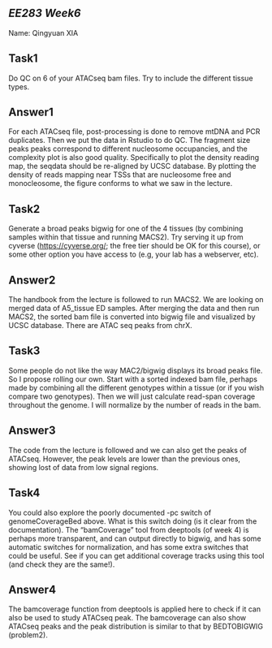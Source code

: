 ## _EE283 Week6_

Name: Qingyuan XIA
## Task1
Do QC on 6 of your ATACseq bam files.  Try to include the different tissue types.
## Answer1
For each ATACseq file, post-processing is done to remove mtDNA and PCR duplicates. Then we put the data in Rstudio to do QC. The fragment size peaks peaks correspond to different nucleosome occupancies, and the complexity plot is also good quality. Specifically to plot the density reading map, the seqdata should be re-aligned by UCSC database. By  plotting the density of reads mapping near TSSs that are nucleosome free and monocleosome, the figure conforms to what we saw in the lecture. 
## Task2
Generate a broad peaks bigwig for one of the 4 tissues (by combining samples within that tissue and running MACS2).  Try serving it up from cyverse (https://cyverse.org/; the free tier should be OK for this course), or some other option you have access to (e.g, your lab has a webserver, etc).
## Answer2
The handbook from the lecture is followed to run MACS2. We are looking on merged data of A5_tissue ED samples. After merging the data and then run MACS2, the sorted bam file is converted into bigwig file and visualized by UCSC database. There are ATAC seq peaks from chrX.
## Task3
Some people do not like the way MAC2/bigwig displays its broad peaks file.  So I propose rolling our own.  Start with a sorted indexed bam file, perhaps made by combining all the different genotypes within a tissue (or if you wish compare two genotypes).  Then we will just calculate read-span coverage throughout the genome.  I will normalize by the number of reads in the bam.
## Answer3
The code from the lecture is followed and we can also get the peaks of ATACseq. However, the peak levels are lower than the previous ones, showing lost of data from low signal regions.
## Task4
You could also explore the poorly documented -pc switch of genomeCoverageBed above.  What is this switch doing (is it clear from the documentation).  The “bamCoverage” tool from deeptools (of week 4) is perhaps more transparent, and can output directly to bigwig, and has some automatic switches for normalization, and has some extra switches that could be useful.  See if you can get additional coverage tracks using this tool (and check they are the same!).
## Answer4
The bamcoverage function from deeptools is applied here to check if it can also be used to study ATACseq peak. The bamcoverage can also show ATACseq peaks and the peak distribution is similar to that by BEDTOBIGWIG (problem2).
